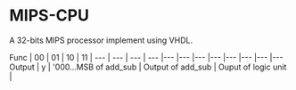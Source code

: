 # MIPS-CPU
A 32-bits MIPS processor implement using VHDL. 

Func | 00 | 01 | 10 | 11 | 
--- | --- | --- | --- |--- |--- |--- |--- |--- |--- |--- |---
Output | y |  '000...MSB of add_sub | Output of add_sub | Ouput of logic unit  |

